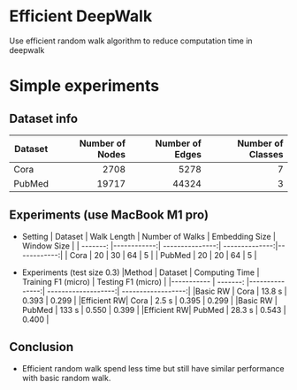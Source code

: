 # Efficient DeepWalk
Use efficient random walk algorithm to reduce computation time in deepwalk

# Simple experiments

## Dataset info
| Dataset   | Number of Nodes  | Number of Edges  | Number of Classes |
| --------- |-----------------:| ----------------:| -----------------:|
| Cora      | 2708             | 5278             | 7                 |
| PubMed    | 19717            | 44324            | 3                 |


## Experiments (use MacBook M1 pro)
* Setting
| Dataset  | Walk Length | Number of Walks | Embedding Size | Window Size |
| -------: |------------:| ---------------:| --------------:|------------:|
| Cora     | 20          | 30              | 64             | 5           |
| PubMed   | 20          | 20              | 64             | 5           |

* Experiments (test size 0.3)
|Method      | Dataset  | Computing Time | Training F1 (micro) | Testing F1 (micro) |
|----------- | -------: |---------------:| -------------------:| ------------------:|
|Basic RW    | Cora     | 13.8 s         | 0.393               | 0.299              |
|Efficient RW| Cora     | 2.5 s          | 0.395               | 0.299              |
|Basic RW    | PubMed   | 133 s          | 0.550               | 0.399              |
|Efficient RW| PubMed   | 28.3 s         | 0.543               | 0.400              |

## Conclusion
* Efficient random walk spend less time but still have similar performance with basic random walk.
